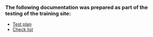### The following documentation was prepared as part of the testing of the training site:
- [Test plan](https://github.com/stknslyu/web-test/blob/main/test_plan.md)
- [Check list](https://github.com/stknslyu/web-test/blob/main/check_list%20-%20check_list_summary.pdf)
